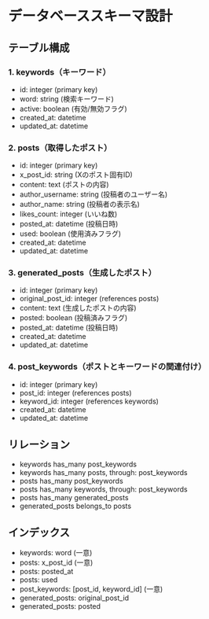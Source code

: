 # データベーススキーマ設計

## テーブル構成

### 1. keywords（キーワード）
- id: integer (primary key)
- word: string (検索キーワード)
- active: boolean (有効/無効フラグ)
- created_at: datetime
- updated_at: datetime

### 2. posts（取得したポスト）
- id: integer (primary key)
- x_post_id: string (Xのポスト固有ID)
- content: text (ポストの内容)
- author_username: string (投稿者のユーザー名)
- author_name: string (投稿者の表示名)
- likes_count: integer (いいね数)
- posted_at: datetime (投稿日時)
- used: boolean (使用済みフラグ)
- created_at: datetime
- updated_at: datetime

### 3. generated_posts（生成したポスト）
- id: integer (primary key)
- original_post_id: integer (references posts)
- content: text (生成したポストの内容)
- posted: boolean (投稿済みフラグ)
- posted_at: datetime (投稿日時)
- created_at: datetime
- updated_at: datetime

### 4. post_keywords（ポストとキーワードの関連付け）
- id: integer (primary key)
- post_id: integer (references posts)
- keyword_id: integer (references keywords)
- created_at: datetime
- updated_at: datetime

## リレーション

- keywords has_many post_keywords
- keywords has_many posts, through: post_keywords
- posts has_many post_keywords
- posts has_many keywords, through: post_keywords
- posts has_many generated_posts
- generated_posts belongs_to posts

## インデックス

- keywords: word (一意)
- posts: x_post_id (一意)
- posts: posted_at
- posts: used
- post_keywords: [post_id, keyword_id] (一意)
- generated_posts: original_post_id
- generated_posts: posted
